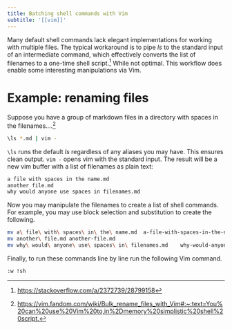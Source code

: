 ```yaml
---
title: Batching shell commands with Vim
subtitle: '[[vim]]'
---
```


Many default shell commands lack elegant implementations for working with multiple files. The typical workaround is to pipe *ls* to the standard input of an intermediate command, which effectively converts the list of filenames to a one-time shell script.[^1] While not optimal. This workflow does enable some interesting manipulations via Vim.

[^1]: <https://stackoverflow.com/a/2372739/28799158>

# Example: renaming files

Suppose you have a group of markdown files in a directory with spaces in the filenames.…[^2]

[^2]: <https://vim.fandom.com/wiki/Bulk_rename_files_with_Vim#:~:text=You%20can%20use%20Vim%20to,in%2Dmemory%20simplistic%20shell%20script.>

```zsh
\ls *.md | vim -
```

`\ls` runs the default *ls* regardless of any aliases you may have. This ensures clean output. `vim -` opens vim with the standard input. The result will be a new vim buffer with a list of filenames as plain text:

```zsh
a file with spaces in the name.md
another file.md
why would anyone use spaces in filenames.md
```

Now you may manipulate the filenames to create a list of shell commands. For example, you may use block selection and substitution to create the following.

```zsh
mv a\ file\ with\ spaces\ in\ the\ name.md	a-file-with-spaces-in-the-name.md
mv another\ file.md	another-file.md
mv why\ would\ anyone\ use\ spaces\ in\ filenames.md	why-would-anyone-use-spaces-in-filenames.md
```

Finally, to run these commands line by line run the following Vim command.

```vim
:w !sh
```
